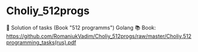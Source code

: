 # Choliy_512progs
:apple: Solution of tasks (Book "512 programms") Golang
:books: Book: https://github.com/RomaniukVadim/Choliy_512progs/raw/master/Choliy.512programming_tasks(rus).pdf